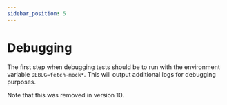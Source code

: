 ```yaml
---
sidebar_position: 5
---
```


# Debugging

The first step when debugging tests should be to run with the environment variable `DEBUG=fetch-mock*`. This will output additional logs for debugging purposes.

Note that this was removed in version 10.
